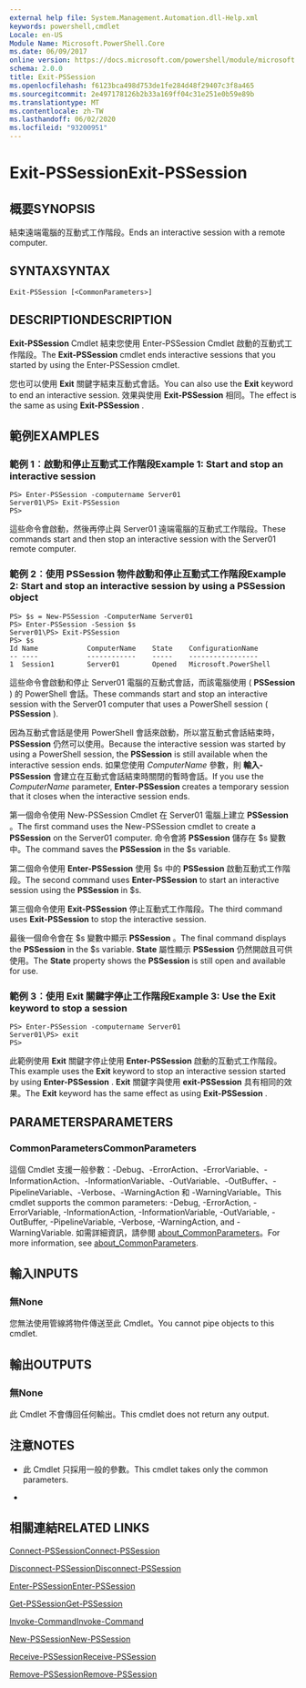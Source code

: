 ```yaml
---
external help file: System.Management.Automation.dll-Help.xml
keywords: powershell,cmdlet
Locale: en-US
Module Name: Microsoft.PowerShell.Core
ms.date: 06/09/2017
online version: https://docs.microsoft.com/powershell/module/microsoft.powershell.core/exit-pssession?view=powershell-7.1&WT.mc_id=ps-gethelp
schema: 2.0.0
title: Exit-PSSession
ms.openlocfilehash: f6123bca498d753de1fe284d48f29407c3f8a465
ms.sourcegitcommit: 2e497178126b2b33a169ff04c31e251e0b59e89b
ms.translationtype: MT
ms.contentlocale: zh-TW
ms.lasthandoff: 06/02/2020
ms.locfileid: "93200951"
---
```

# <span data-ttu-id="1f931-103">Exit-PSSession</span><span class="sxs-lookup"><span data-stu-id="1f931-103">Exit-PSSession</span></span>

## <span data-ttu-id="1f931-104">概要</span><span class="sxs-lookup"><span data-stu-id="1f931-104">SYNOPSIS</span></span>
<span data-ttu-id="1f931-105">結束遠端電腦的互動式工作階段。</span><span class="sxs-lookup"><span data-stu-id="1f931-105">Ends an interactive session with a remote computer.</span></span>

## <span data-ttu-id="1f931-106">SYNTAX</span><span class="sxs-lookup"><span data-stu-id="1f931-106">SYNTAX</span></span>

```
Exit-PSSession [<CommonParameters>]
```

## <span data-ttu-id="1f931-107">DESCRIPTION</span><span class="sxs-lookup"><span data-stu-id="1f931-107">DESCRIPTION</span></span>

<span data-ttu-id="1f931-108">**Exit-PSSession** Cmdlet 結束您使用 Enter-PSSession Cmdlet 啟動的互動式工作階段。</span><span class="sxs-lookup"><span data-stu-id="1f931-108">The **Exit-PSSession** cmdlet ends interactive sessions that you started by using the Enter-PSSession cmdlet.</span></span>

<span data-ttu-id="1f931-109">您也可以使用 **Exit** 關鍵字結束互動式會話。</span><span class="sxs-lookup"><span data-stu-id="1f931-109">You can also use the **Exit** keyword to end an interactive session.</span></span>
<span data-ttu-id="1f931-110">效果與使用 **Exit-PSSession** 相同。</span><span class="sxs-lookup"><span data-stu-id="1f931-110">The effect is the same as using **Exit-PSSession** .</span></span>

## <span data-ttu-id="1f931-111">範例</span><span class="sxs-lookup"><span data-stu-id="1f931-111">EXAMPLES</span></span>

### <span data-ttu-id="1f931-112">範例 1︰啟動和停止互動式工作階段</span><span class="sxs-lookup"><span data-stu-id="1f931-112">Example 1: Start and stop an interactive session</span></span>

```
PS> Enter-PSSession -computername Server01
Server01\PS> Exit-PSSession
PS>
```

<span data-ttu-id="1f931-113">這些命令會啟動，然後再停止與 Server01 遠端電腦的互動式工作階段。</span><span class="sxs-lookup"><span data-stu-id="1f931-113">These commands start and then stop an interactive session with the Server01 remote computer.</span></span>

### <span data-ttu-id="1f931-114">範例 2︰使用 PSSession 物件啟動和停止互動式工作階段</span><span class="sxs-lookup"><span data-stu-id="1f931-114">Example 2: Start and stop an interactive session by using a PSSession object</span></span>

```
PS> $s = New-PSSession -ComputerName Server01
PS> Enter-PSSession -Session $s
Server01\PS> Exit-PSSession
PS> $s
Id Name            ComputerName    State    ConfigurationName
-- ----            ------------    -----    -----------------
1  Session1        Server01        Opened   Microsoft.PowerShell
```

<span data-ttu-id="1f931-115">這些命令會啟動和停止 Server01 電腦的互動式會話，而該電腦使用 ( **PSSession** ) 的 PowerShell 會話。</span><span class="sxs-lookup"><span data-stu-id="1f931-115">These commands start and stop an interactive session with the Server01 computer that uses a PowerShell session ( **PSSession** ).</span></span>

<span data-ttu-id="1f931-116">因為互動式會話是使用 PowerShell 會話來啟動，所以當互動式會話結束時， **PSSession** 仍然可以使用。</span><span class="sxs-lookup"><span data-stu-id="1f931-116">Because the interactive session was started by using a PowerShell session, the **PSSession** is still available when the interactive session ends.</span></span>
<span data-ttu-id="1f931-117">如果您使用 *ComputerName* 參數，則 **輸入-PSSession** 會建立在互動式會話結束時關閉的暫時會話。</span><span class="sxs-lookup"><span data-stu-id="1f931-117">If you use the *ComputerName* parameter, **Enter-PSSession** creates a temporary session that it closes when the interactive session ends.</span></span>

<span data-ttu-id="1f931-118">第一個命令使用 New-PSSession Cmdlet 在 Server01 電腦上建立 **PSSession** 。</span><span class="sxs-lookup"><span data-stu-id="1f931-118">The first command uses the New-PSSession cmdlet to create a **PSSession** on the Server01 computer.</span></span>
<span data-ttu-id="1f931-119">命令會將 **PSSession** 儲存在 $s 變數中。</span><span class="sxs-lookup"><span data-stu-id="1f931-119">The command saves the **PSSession** in the $s variable.</span></span>

<span data-ttu-id="1f931-120">第二個命令使用 **Enter-PSSession** 使用 $s 中的 **PSSession** 啟動互動式工作階段。</span><span class="sxs-lookup"><span data-stu-id="1f931-120">The second command uses **Enter-PSSession** to start an interactive session using the **PSSession** in $s.</span></span>

<span data-ttu-id="1f931-121">第三個命令使用 **Exit-PSSession** 停止互動式工作階段。</span><span class="sxs-lookup"><span data-stu-id="1f931-121">The third command uses **Exit-PSSession** to stop the interactive session.</span></span>

<span data-ttu-id="1f931-122">最後一個命令會在 $s 變數中顯示 **PSSession** 。</span><span class="sxs-lookup"><span data-stu-id="1f931-122">The final command displays the **PSSession** in the $s variable.</span></span>
<span data-ttu-id="1f931-123">**State** 屬性顯示 **PSSession** 仍然開啟且可供使用。</span><span class="sxs-lookup"><span data-stu-id="1f931-123">The **State** property shows the **PSSession** is still open and available for use.</span></span>

### <span data-ttu-id="1f931-124">範例 3︰使用 Exit 關鍵字停止工作階段</span><span class="sxs-lookup"><span data-stu-id="1f931-124">Example 3: Use the Exit keyword to stop a session</span></span>

```
PS> Enter-PSSession -computername Server01
Server01\PS> exit
PS>
```

<span data-ttu-id="1f931-125">此範例使用 **Exit** 關鍵字停止使用 **Enter-PSSession** 啟動的互動式工作階段。</span><span class="sxs-lookup"><span data-stu-id="1f931-125">This example uses the **Exit** keyword to stop an interactive session started by using **Enter-PSSession** .</span></span>
<span data-ttu-id="1f931-126">**Exit** 關鍵字與使用 **exit-PSSession** 具有相同的效果。</span><span class="sxs-lookup"><span data-stu-id="1f931-126">The **Exit** keyword has the same effect as using **Exit-PSSession** .</span></span>

## <span data-ttu-id="1f931-127">PARAMETERS</span><span class="sxs-lookup"><span data-stu-id="1f931-127">PARAMETERS</span></span>

### <span data-ttu-id="1f931-128">CommonParameters</span><span class="sxs-lookup"><span data-stu-id="1f931-128">CommonParameters</span></span>

<span data-ttu-id="1f931-129">這個 Cmdlet 支援一般參數：-Debug、-ErrorAction、-ErrorVariable、-InformationAction、-InformationVariable、-OutVariable、-OutBuffer、-PipelineVariable、-Verbose、-WarningAction 和 -WarningVariable。</span><span class="sxs-lookup"><span data-stu-id="1f931-129">This cmdlet supports the common parameters: -Debug, -ErrorAction, -ErrorVariable, -InformationAction, -InformationVariable, -OutVariable, -OutBuffer, -PipelineVariable, -Verbose, -WarningAction, and -WarningVariable.</span></span> <span data-ttu-id="1f931-130">如需詳細資訊，請參閱 [about_CommonParameters](https://go.microsoft.com/fwlink/?LinkID=113216)。</span><span class="sxs-lookup"><span data-stu-id="1f931-130">For more information, see [about_CommonParameters](https://go.microsoft.com/fwlink/?LinkID=113216).</span></span>

## <span data-ttu-id="1f931-131">輸入</span><span class="sxs-lookup"><span data-stu-id="1f931-131">INPUTS</span></span>

### <span data-ttu-id="1f931-132">無</span><span class="sxs-lookup"><span data-stu-id="1f931-132">None</span></span>

<span data-ttu-id="1f931-133">您無法使用管線將物件傳送至此 Cmdlet。</span><span class="sxs-lookup"><span data-stu-id="1f931-133">You cannot pipe objects to this cmdlet.</span></span>

## <span data-ttu-id="1f931-134">輸出</span><span class="sxs-lookup"><span data-stu-id="1f931-134">OUTPUTS</span></span>

### <span data-ttu-id="1f931-135">無</span><span class="sxs-lookup"><span data-stu-id="1f931-135">None</span></span>

<span data-ttu-id="1f931-136">此 Cmdlet 不會傳回任何輸出。</span><span class="sxs-lookup"><span data-stu-id="1f931-136">This cmdlet does not return any output.</span></span>

## <span data-ttu-id="1f931-137">注意</span><span class="sxs-lookup"><span data-stu-id="1f931-137">NOTES</span></span>

* <span data-ttu-id="1f931-138">此 Cmdlet 只採用一般的參數。</span><span class="sxs-lookup"><span data-stu-id="1f931-138">This cmdlet takes only the common parameters.</span></span>

*

## <span data-ttu-id="1f931-139">相關連結</span><span class="sxs-lookup"><span data-stu-id="1f931-139">RELATED LINKS</span></span>

[<span data-ttu-id="1f931-140">Connect-PSSession</span><span class="sxs-lookup"><span data-stu-id="1f931-140">Connect-PSSession</span></span>](Connect-PSSession.md)

[<span data-ttu-id="1f931-141">Disconnect-PSSession</span><span class="sxs-lookup"><span data-stu-id="1f931-141">Disconnect-PSSession</span></span>](Disconnect-PSSession.md)

[<span data-ttu-id="1f931-142">Enter-PSSession</span><span class="sxs-lookup"><span data-stu-id="1f931-142">Enter-PSSession</span></span>](Enter-PSSession.md)

[<span data-ttu-id="1f931-143">Get-PSSession</span><span class="sxs-lookup"><span data-stu-id="1f931-143">Get-PSSession</span></span>](Get-PSSession.md)

[<span data-ttu-id="1f931-144">Invoke-Command</span><span class="sxs-lookup"><span data-stu-id="1f931-144">Invoke-Command</span></span>](Invoke-Command.md)

[<span data-ttu-id="1f931-145">New-PSSession</span><span class="sxs-lookup"><span data-stu-id="1f931-145">New-PSSession</span></span>](New-PSSession.md)

[<span data-ttu-id="1f931-146">Receive-PSSession</span><span class="sxs-lookup"><span data-stu-id="1f931-146">Receive-PSSession</span></span>](Receive-PSSession.md)

[<span data-ttu-id="1f931-147">Remove-PSSession</span><span class="sxs-lookup"><span data-stu-id="1f931-147">Remove-PSSession</span></span>](Remove-PSSession.md)

